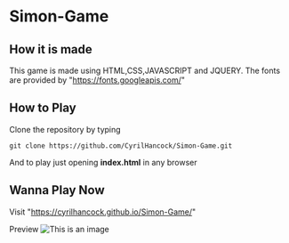 # Simon-Game
## How it is made
  This game is made using HTML,CSS,JAVASCRIPT and JQUERY.
 The fonts are provided by "https://fonts.googleapis.com/"
## How to Play

Clone the repository by typing
```
git clone https://github.com/CyrilHancock/Simon-Game.git
```
And to play just opening **index.html** in any browser
## Wanna Play Now
Visit "https://cyrilhancock.github.io/Simon-Game/"

Preview
![This is an image](https://photos.app.goo.gl/3BP1dJX1zFTPWBDN6)

